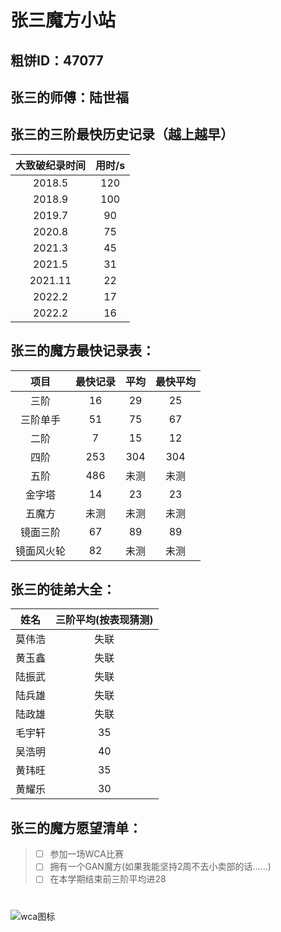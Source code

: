 # 张三魔方小站
## 粗饼ID：47077
## 张三的师傅：陆世福
## 张三的三阶最快历史记录（越上越早）
| 大致破纪录时间 | 用时/s |
| :----------: | :---: |
| 2018.5 | 120 |
| 2018.9 | 100 |
| 2019.7 | 90 |
| 2020.8 | 75 |
| 2021.3 | 45 |
| 2021.5 | 31 |
| 2021.11 | 22 |
| 2022.2 | 17 |
| 2022.2 | 16 |
## 张三的魔方最快记录表：
| 项目 | 最快记录 | 平均 | 最快平均 |
| :-----: | :----: | :----: | :---: |
| 三阶 | 16 | 29 | 25 |
| 三阶单手 | 51 | 75 | 67 |
| 二阶 | 7 | 15 | 12 |
| 四阶 | 253 | 304 | 304 |
| 五阶 | 486 | 未测 | 未测 |
| 金字塔 | 14 | 23 | 23 |
| 五魔方 | 未测 | 未测 | 未测 |
| 镜面三阶 | 67 | 89 | 89 |
| 镜面风火轮 | 82 | 未测 | 未测 |
## 张三的徒弟大全：
| 姓名 | 三阶平均(按表现猜测) |
| :---: | :---: |
| 莫伟浩 | 失联 |
| 黄玉鑫 | 失联 |
| 陆振武 | 失联 |
| 陆兵雄 | 失联 |
| 陆政雄 | 失联 |
| 毛宇轩 | 35 |
| 吴浩明 | 40 |
| 黄玮旺 | 35 |
| 黄耀乐 | 30 |
## 张三的魔方愿望清单：
> - [ ] 参加一场WCA比赛
> - [ ] 拥有一个GAN魔方(如果我能坚持2周不去小卖部的话……)
> - [ ] 在本学期结束前三阶平均进28
#  
![wca图标](https://www.worldcubeassociation.org/assets/WCA%20Logo%202020-dacb67d012ad8fdf646e78159e7fcac40d11dab6b3828e790b00fbf67e4dcb88.svg)
